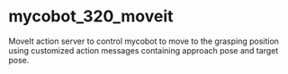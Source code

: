 # mycobot_320_moveit
MoveIt action server to control mycobot to move to the grasping position using customized action messages containing approach pose and target pose.
